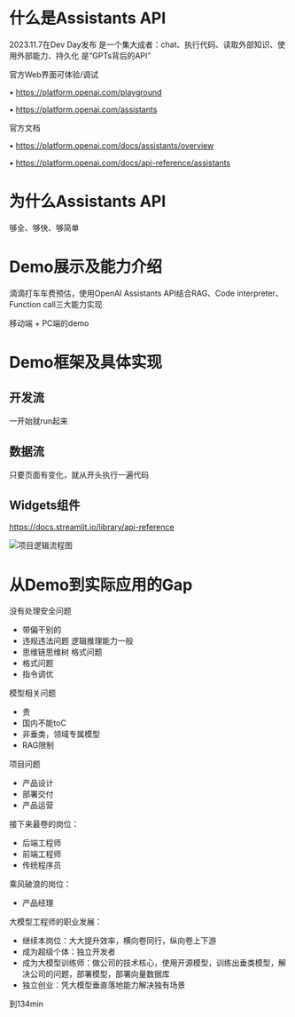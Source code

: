 # 什么是Assistants API
2023.11.7在Dev Day发布
是一个集大成者：chat、执行代码、读取外部知识、使用外部能力、持久化
是“GPTs背后的API”

官⽅Web界⾯可体验/调试

• https://platform.openai.com/playground

• https://platform.openai.com/assistants

官⽅⽂档

• https://platform.openai.com/docs/assistants/overview

• https://platform.openai.com/docs/api-reference/assistants


# 为什么Assistants API

够全、够快、够简单


# Demo展示及能力介绍

滴滴打车车费预估，使用OpenAI Assistants API结合RAG、Code interpreter、Function call三大能力实现

移动端 + PC端的demo

# Demo框架及具体实现

## 开发流

一开始就run起来

## 数据流

只要页面有变化，就从开头执行一遍代码

## Widgets组件

https://docs.streamlit.io/library/api-reference 

![项目逻辑流程图](<Screenshot 2024-01-26 at 7.02.43 PM.png>)

# 从Demo到实际应用的Gap

没有处理安全问题
- 带偏干别的
- 违规违法问题
逻辑推理能力一般
- 思维链思维树
格式问题
- 格式问题
- 指令调优

模型相关问题
- 贵
- 国内不能toC
- 非垂类，领域专属模型
- RAG限制

项目问题
- 产品设计
- 部署交付
- 产品运营

接下来最卷的岗位：
- 后端工程师
- 前端工程师
- 传统程序员

乘风破浪的岗位：
- 产品经理

大模型工程师的职业发展：
- 继续本岗位：大大提升效率，横向卷同行，纵向卷上下游
- 成为超级个体：独立开发者
- 成为大模型训练师：做公司的技术核心，使用开源模型，训练出垂类模型，解决公司的问题，部署模型，部署向量数据库
- 独立创业：凭大模型垂直落地能力解决独有场景


到134min